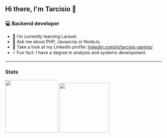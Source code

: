 ## Hi there, I'm Tarcísio 👋

<!--
**tarcisiodev1/tarcisiodev1** is a ✨ _special_ ✨ repository because its `README.md` (this file) appears on your GitHub profile.

Here are some ideas to get you started:

- 🔭 I’m currently working on ...
- 🌱 I’m currently learning ...
- 👯 I’m looking to collaborate on ...
- 🤔 I’m looking for help with ...
- 💬 Ask me about ...
- 📫 How to reach me: ...
- 😄 Pronouns: ...
- ⚡ Fun fact: ...
-->

### 💻 Backend developer

-	:elephant: I’m currently learning Laravel.
- 💬  Ask me about PHP, Javascrip or NodeJs.
-  :busts_in_silhouette:  Take a look at my LinkedIn profile: [linkedin.com/in/tarcisio-santos/](https://www.linkedin.com/in/tarc%C3%ADsio-santos-j%C3%BAnior-b40382115/)
- ⚡ Fun fact: I have a degree in analysis and systems development.

<hr />

### Stats

<div>
 <img height="170em" src="https://github-readme-stats.vercel.app/api?username=tarcisiodev1&layout=compact&show_icons=true&theme=dark" />
 <img height="160em" src="https://github-readme-stats.vercel.app/api/top-langs/?username=tarcisiodev1&layout=compact&langs_count=6&theme=dark&hide=css,scss,html,tex,makefile" />
</div>

<!--
-->
